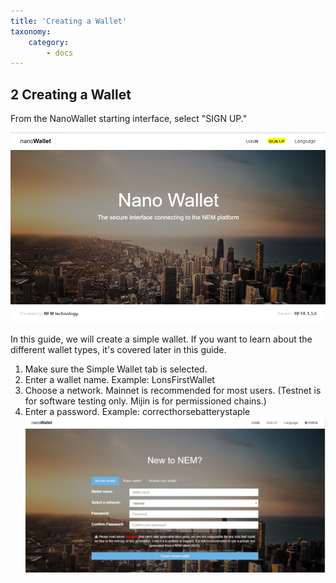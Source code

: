 ```yaml
---
title: 'Creating a Wallet'
taxonomy:
    category:
        - docs
---
```


## 2 Creating a Wallet
From the NanoWallet starting interface, select "SIGN UP."

![](Sign%20Up.png)

In this guide, we will create a simple wallet. If you want to learn about the different wallet types, it's covered later in this guide.

1. Make sure the Simple Wallet tab is selected.
2. Enter a wallet name. Example: LonsFirstWallet
3. Choose a network. Mainnet is recommended for most users. (Testnet is for software testing only. Mijin is for permissioned chains.)
4. Enter a password. Example: correcthorsebatterystaple
![](Signup.PNG)